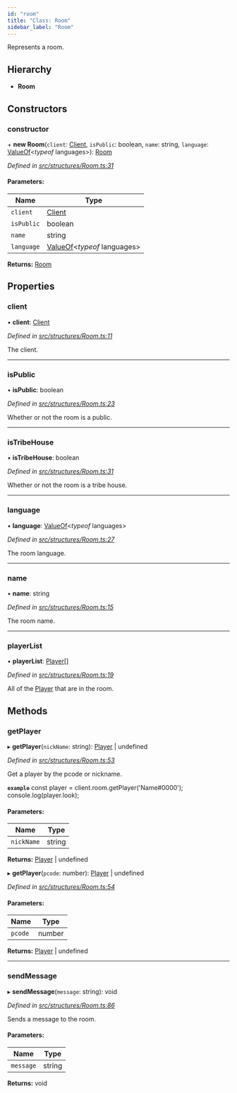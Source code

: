 ```yaml
---
id: "room"
title: "Class: Room"
sidebar_label: "Room"
---
```


Represents a room.

## Hierarchy

* **Room**

## Constructors

### constructor

\+ **new Room**(`client`: [Client](client.md), `isPublic`: boolean, `name`: string, `language`: [ValueOf](../globals.md#valueof)<*typeof* languages\>): [Room](room.md)

*Defined in [src/structures/Room.ts:31](https://github.com/SuspiciousLookingOwl/transformice.js/blob/647a173/src/structures/Room.ts#L31)*

#### Parameters:

Name | Type |
------ | ------ |
`client` | [Client](client.md) |
`isPublic` | boolean |
`name` | string |
`language` | [ValueOf](../globals.md#valueof)<*typeof* languages\> |

**Returns:** [Room](room.md)

## Properties

### client

•  **client**: [Client](client.md)

*Defined in [src/structures/Room.ts:11](https://github.com/SuspiciousLookingOwl/transformice.js/blob/647a173/src/structures/Room.ts#L11)*

The client.

___

### isPublic

•  **isPublic**: boolean

*Defined in [src/structures/Room.ts:23](https://github.com/SuspiciousLookingOwl/transformice.js/blob/647a173/src/structures/Room.ts#L23)*

Whether or not the room is a public.

___

### isTribeHouse

•  **isTribeHouse**: boolean

*Defined in [src/structures/Room.ts:31](https://github.com/SuspiciousLookingOwl/transformice.js/blob/647a173/src/structures/Room.ts#L31)*

Whether or not the room is a tribe house.

___

### language

•  **language**: [ValueOf](../globals.md#valueof)<*typeof* languages\>

*Defined in [src/structures/Room.ts:27](https://github.com/SuspiciousLookingOwl/transformice.js/blob/647a173/src/structures/Room.ts#L27)*

The room language.

___

### name

•  **name**: string

*Defined in [src/structures/Room.ts:15](https://github.com/SuspiciousLookingOwl/transformice.js/blob/647a173/src/structures/Room.ts#L15)*

The room name.

___

### playerList

•  **playerList**: [Player](player.md)[]

*Defined in [src/structures/Room.ts:19](https://github.com/SuspiciousLookingOwl/transformice.js/blob/647a173/src/structures/Room.ts#L19)*

All of the [Player](player.md) that are in the room.

## Methods

### getPlayer

▸ **getPlayer**(`nickName`: string): [Player](player.md) \| undefined

*Defined in [src/structures/Room.ts:53](https://github.com/SuspiciousLookingOwl/transformice.js/blob/647a173/src/structures/Room.ts#L53)*

Get a player by the pcode or nickname.

**`example`** 
const player = client.room.getPlayer('Name#0000');
console.log(player.look);

#### Parameters:

Name | Type |
------ | ------ |
`nickName` | string |

**Returns:** [Player](player.md) \| undefined

▸ **getPlayer**(`pcode`: number): [Player](player.md) \| undefined

*Defined in [src/structures/Room.ts:54](https://github.com/SuspiciousLookingOwl/transformice.js/blob/647a173/src/structures/Room.ts#L54)*

#### Parameters:

Name | Type |
------ | ------ |
`pcode` | number |

**Returns:** [Player](player.md) \| undefined

___

### sendMessage

▸ **sendMessage**(`message`: string): void

*Defined in [src/structures/Room.ts:86](https://github.com/SuspiciousLookingOwl/transformice.js/blob/647a173/src/structures/Room.ts#L86)*

Sends a message to the room.

#### Parameters:

Name | Type |
------ | ------ |
`message` | string |

**Returns:** void
